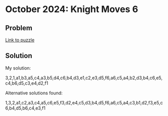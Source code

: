 # October 2024: Knight Moves 6

## Problem
[Link to puzzle](https://www.janestreet.com/puzzles/knight-moves-6-index/)

## Solution
My solution:

3,2,1,a1,b3,a5,c4,a3,b5,d4,c6,b4,d3,e1,c2,e3,d5,f6,a6,c5,a4,b2,d3,b4,c6,e5,c4,b6,d5,c3,e4,d2,f1

Alternative solutions found:

1,3,2,a1,c2,a3,c4,a5,c6,e5,f3,d2,e4,c5,d3,b4,d5,f6,a6,c5,a4,c3,b1,d2,f3,e5,c6,b4,d5,b6,c4,e3,f1